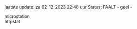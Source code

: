 laatste update: 
za 02-12-2023 22:48   uur 
Status: FAALT - geel - 
<div class="service Y">microstation</div><div class="service G">httpstat</div>